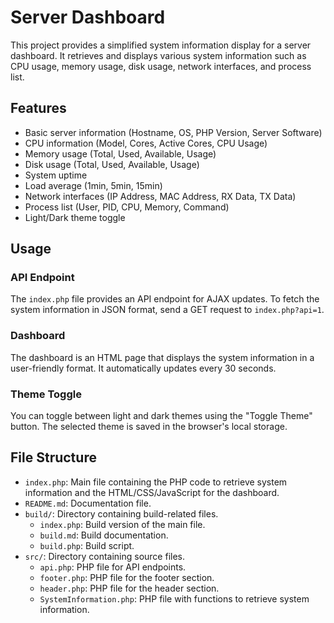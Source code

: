 # Server Dashboard

This project provides a simplified system information display for a server dashboard. It retrieves and displays various system information such as CPU usage, memory usage, disk usage, network interfaces, and process list.

## Features

- Basic server information (Hostname, OS, PHP Version, Server Software)
- CPU information (Model, Cores, Active Cores, CPU Usage)
- Memory usage (Total, Used, Available, Usage)
- Disk usage (Total, Used, Available, Usage)
- System uptime
- Load average (1min, 5min, 15min)
- Network interfaces (IP Address, MAC Address, RX Data, TX Data)
- Process list (User, PID, CPU, Memory, Command)
- Light/Dark theme toggle

## Usage

### API Endpoint

The `index.php` file provides an API endpoint for AJAX updates. To fetch the system information in JSON format, send a GET request to `index.php?api=1`.

### Dashboard

The dashboard is an HTML page that displays the system information in a user-friendly format. It automatically updates every 30 seconds.

### Theme Toggle

You can toggle between light and dark themes using the "Toggle Theme" button. The selected theme is saved in the browser's local storage.

## File Structure

- `index.php`: Main file containing the PHP code to retrieve system information and the HTML/CSS/JavaScript for the dashboard.
- `README.md`: Documentation file.
- `build/`: Directory containing build-related files.
  - `index.php`: Build version of the main file.
  - `build.md`: Build documentation.
  - `build.php`: Build script.
- `src/`: Directory containing source files.
  - `api.php`: PHP file for API endpoints.
  - `footer.php`: PHP file for the footer section.
  - `header.php`: PHP file for the header section.
  - `SystemInformation.php`: PHP file with functions to retrieve system information.

